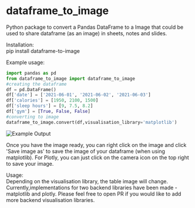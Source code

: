 # dataframe_to_image
Python package to convert a Pandas DataFrame to a Image that could be used to share dataframe (as an image) in sheets, notes and slides.

Installation:</br>
pip install dataframe-to-image

Example usage:

```python
import pandas as pd
from dataframe_to_image import dataframe_to_image
#creating the dataframe
df = pd.DataFrame()
df['date'] = ['2021-06-01', '2021-06-02', '2021-06-03']
df['calories'] = [1950, 2100, 1500]
df['sleep hours'] = [9, 7.5, 8.2]
df['gym'] = [True, False, False]
#converting to image
dataframe_to_image.convert(df,visualisation_library='matplotlib')
```
![Example Output](../main/images/example.png)

Once you have the image ready, you can right click on the image and click 'Save image as' to save the image of your dataframe (when using matplotlib). For Plotly, you can just click on the camera icon on the top right to save your image.

Usage:</br>
Depending on the visualisation library, the table image will change. </br>
Currently,implementations for two backend libraries have been made - matplotlib and plotly. Please feel free to open PR if you would like to add more backend visualisation libraries.
